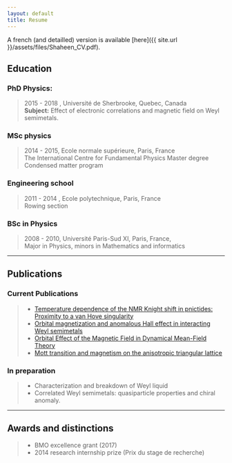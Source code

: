 ```yaml
---
layout: default
title: Resume
---
```


A french (and detailled) version is available [here]({{ site.url }}/assets/files/Shaheen_CV.pdf).
## Education

### PhD Physics:

> 2015 - 2018   , Université de Sherbrooke, Quebec, Canada  
> **Subject:** Effect of electronic correlations and magnetic field on Weyl semimetals.  

### MSc physics
> 2014 - 2015, Ecole normale supérieure, Paris, France  
> The International Centre for Fundamental Physics Master degree
> Condensed matter program


### Engineering school

> 2011 - 2014 , Ecole polytechnique, Paris, France  
> Rowing section


### BSc in Physics

> 2008 - 2010, Université Paris-Sud XI, Paris, France,  
> Major in Physics, minors in Mathematics and informatics


***

## Publications


### Current Publications

> - [Temperature dependence of the NMR Knight shift in pnictides: Proximity to a van Hove singularity](https://journals.aps.org/prb/abstract/10.1103/PhysRevB.98.161116)
> - [Orbital magnetization and anomalous Hall effect in interacting Weyl semimetals](https://arxiv.org/abs/1807.07508)  
> - [Orbital Effect of the Magnetic Field in Dynamical Mean-Field Theory](https://journals.aps.org/prb/abstract/10.1103/PhysRevB.96.235135)  
> - [Mott transition and magnetism on the anisotropic triangular lattice](https://journals.aps.org/prb/abstract/10.1103/PhysRevB.94.245133)

### In preparation

> - Characterization and breakdown of Weyl liquid
> - Correlated Weyl semimetals: quasiparticle properties and chiral anomaly.

***

## Awards and distinctions

> - BMO excellence grant (2017)  
> - 2014 research internship prize (Prix du stage de recherche)
